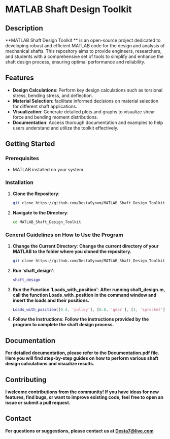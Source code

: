 # MATLAB Shaft Design Toolkit 

## Description

**MATLAB Shaft Design Toolkit ** is an open-source project dedicated to developing robust and efficient MATLAB code for the design and analysis of mechanical shafts. This repository aims to provide engineers, researchers, and students with a comprehensive set of tools to simplify and enhance the shaft design process, ensuring optimal performance and reliability.

## Features
- **Design Calculations**: Perform key design calculations such as torsional stress, bending stress, and deflection.
- **Material Selection**: facilitate informed decisions on material selection for different shaft applications.
- **Visualization**: Generate detailed plots and graphs to visualize shear force and bending moment  distributions.
- **Documentation**: Access thorough documentation and examples to help users understand and utilize the toolkit effectively.

## Getting Started

### Prerequisites

- MATLAB installed on your system.

### Installation

1. **Clone the Repository**:
   ```bash
   git clone https://github.com/DestaSyoum/MATLAB_Shaft_Design_Toolkit.git
2. **Navigate to the Directory**:
   ```bash
   cd MATLAB_Shaft_Design_Toolkit

### General Guidelines on How to Use the Program

1. **Change the Current Directory**:
     **Change the current directory of your MATLAB to the folder where you cloned the repository.**
   ```bash
   git clone https://github.com/DestaSyoum/MATLAB_Shaft_Design_Toolkit.git
2. **Run 'shaft_design'**:
   ```matlab
   shaft_design
3. **Run the Function 'Loads_with_position'**:
  **After running shaft_design.m, call the function Loads_with_position
 in the command window and insert the loads and their positions.**
     ```matlab
    Loads_with_position([0.4, 'pulley'], [0.8, 'gear'], [1, 'sprocket'], [1.3, 'pulley'])

4. **Follow the Instructions**:
**Follow the instructions provided by the program to complete the shaft design process.**

## Documentation
**For detailed documentation, please refer to the Documentation.pdf file. Here you will 
find step-by-step guides on how to perform various shaft design calculations and visualize results.**

## Contributing
**I welcome contributions from the community! If you have ideas for new features, find bugs, or want to
 improve existing code, feel free to open an issue or submit a pull request.**

## Contact
**For questions or suggestions, please contact us at Desta7@live.com**
